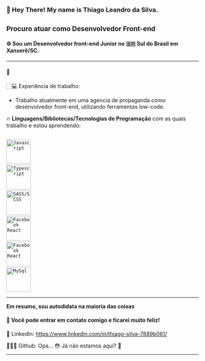 ### 👋 Hey There! My name is **Thiago** Leandro da **Silva**.
<small>Procuro atuar como Desenvolvedor Front-end </small>
----
#### ⚙️ Sou um **Desenvolvedor front-end** Junior no 🇧🇷 Sul do Brasil em Xanxerê/SC.

----

#### 👨
🏻‍💻 Experiência de trabalho:
  - Trabalho atualmente em uma agencia de propaganda como desenvolvedor front-end, utilizando ferramentas low-code.
 
🔥 **Linguagens/Bibliotecas/Tecnologias de Programação** com as quais trabalho e estou aprendendo:

<code> <img height="64" src="https://cdn.jsdelivr.net/gh/devicons/devicon/icons/javascript/javascript-original.svg" alt="Javascript" /></code>
<code> <img height="64" src="https://cdn.jsdelivr.net/gh/devicons/devicon/icons/typescript/typescript-original.svg" alt="Typescript"/></code>
<code> <img height="64" src="https://cdn.jsdelivr.net/gh/devicons/devicon/icons/sass/sass-original.svg" alt="SASS/SCSS" /></code>
<code> <img height="64" src="https://cdn.jsdelivr.net/gh/devicons/devicon/icons/react/react-original-wordmark.svg" alt="Facebook React"/></code>
<code> <img height="64" src="https://cdn.jsdelivr.net/gh/devicons/devicon/icons/nextjs/nextjs-original.svg" alt="Facebook React"/></code>
<code> <img height="64" src="https://cdn.jsdelivr.net/gh/devicons/devicon/icons/mysql/mysql-original-wordmark.svg" alt="MySql"/></code>


----

**Em resumo, sou autodidata na maioria das coisas**

#### 🤗 Você pode entrar em contato comigo e ficarei muito feliz!
  
  📄 LinkedIn: https://www.linkedin.com/in/thiago-silva-7889b061/
  
  👨🏻‍💻 Github: Opa... 😳 Já não estamos aqui? 🤨
  
----
